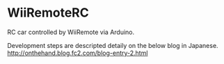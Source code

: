 # WiiRemoteRC

RC car controlled by WiiRemote via Arduino.

Development steps are descripted detaily on the below blog in Japanese.
http://onthehand.blog.fc2.com/blog-entry-2.html
